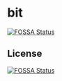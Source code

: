# bit
[![FOSSA Status](https://app.fossa.io/api/projects/git%2Bgithub.com%2Fsunit4155%2Fbit.svg?type=shield)](https://app.fossa.io/projects/git%2Bgithub.com%2Fsunit4155%2Fbit?ref=badge_shield)



## License
[![FOSSA Status](https://app.fossa.io/api/projects/git%2Bgithub.com%2Fsunit4155%2Fbit.svg?type=large)](https://app.fossa.io/projects/git%2Bgithub.com%2Fsunit4155%2Fbit?ref=badge_large)